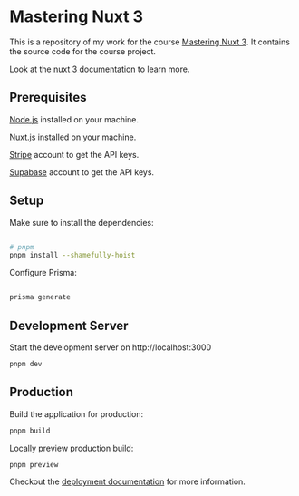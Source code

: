 # Mastering Nuxt 3

This is a repository of my work for the course [Mastering Nuxt 3](https://masteringnuxt3.com). It contains the source code for the course project.

Look at the [nuxt 3 documentation](https://v3.nuxtjs.org) to learn more.

## Prerequisites

[Node.js](https://nodejs.org/en/download/) installed on your machine.

[Nuxt.js](https://nuxtjs.org/) installed on your machine.

[Stripe](https://stripe.com/) account to get the API keys.

[Supabase](https://supabase.io/) account to get the API keys.


## Setup

Make sure to install the dependencies:

```bash

# pnpm
pnpm install --shamefully-hoist
```

Configure Prisma:

```bash

prisma generate
```

## Development Server

Start the development server on http://localhost:3000

```bash
pnpm dev
```

## Production

Build the application for production:

```bash
pnpm build
```

Locally preview production build:

```bash
pnpm preview
```

Checkout the [deployment documentation](https://v3.nuxtjs.org/guide/deploy/presets) for more information.
